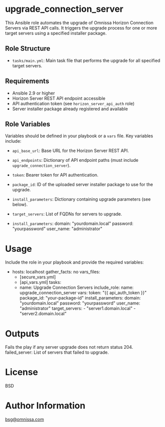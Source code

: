 upgrade_connection_server
========================

This Ansible role automates the upgrade of Omnissa Horizon Connection Servers via REST API calls. It triggers the upgrade process for one or more target servers using a specified installer package.

Role Structure
--------------

- `tasks/main.yml`: Main task file that performs the upgrade for all specified target servers.

Requirements
------------

- Ansible 2.9 or higher
- Horizon Server REST API endpoint accessible
- API authentication token (see `horizon_server_api_auth` role)
- Server installer package already registered and available

Role Variables
--------------

Variables should be defined in your playbook or a `vars` file. Key variables include:

- `api_base_url`: Base URL for the Horizon Server REST API.
- `api_endpoints`: Dictionary of API endpoint paths (must include `upgrade_connection_server`).
- `token`: Bearer token for API authentication.
- `package_id`: ID of the uploaded server installer package to use for the upgrade.
- `install_parameters`: Dictionary containing upgrade parameters (see below).
- `target_servers`: List of FQDNs for servers to upgrade.

- `install_parameters`:
    domain: "yourdomain.local"
    password: "yourpassword"
    user_name: "administrator"

Usage
=====
Include the role in your playbook and provide the required variables:
- hosts: localhost
  gather_facts: no
  vars_files:
    - [secure_vars.yml]
    - [api_vars.yml]
  tasks:
    - name: Upgrade Connection Servers
      include_role:
        name: upgrade_connection_server
      vars:
        token: "{{ api_auth_token }}"
        package_id: "your-package-id"
        install_parameters:
          domain: "yourdomain.local"
          password: "yourpassword"
          user_name: "administrator"
        target_servers:
          - "server1.domain.local"
          - "server2.domain.local"

Outputs
=======
Fails the play if any server upgrade does not return status 204.
failed_server: List of servers that failed to upgrade.

License
=======
BSD

Author Information
==================
bsg@omnissa.com